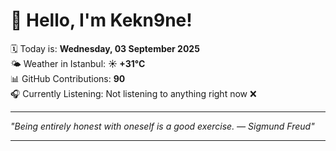 # 👋 Hello, I'm Kekn9ne!

🗓️ Today is: **Wednesday, 03 September 2025**  
🌤️ Weather in Istanbul: **☀️   +31°C**  
📊 GitHub Contributions: **90**  
🎧 Currently Listening: Not listening to anything right now ❌

---

_"Being entirely honest with oneself is a good exercise. — *Sigmund Freud*"_

---
